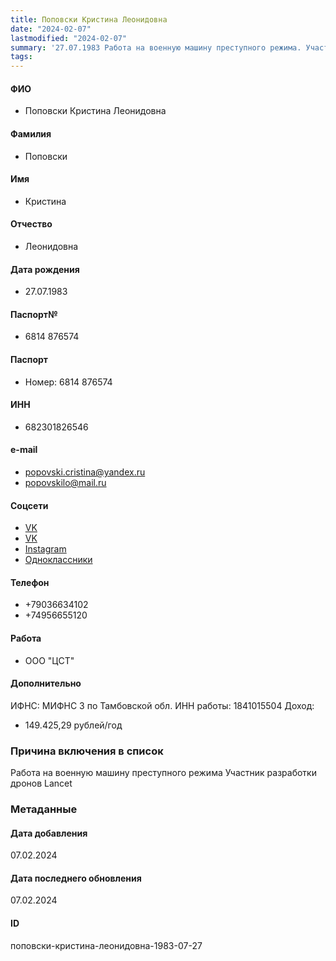 ```yaml
---
title: Поповски Кристина Леонидовна
date: "2024-02-07"
lastmodified: "2024-02-07"
summary: '27.07.1983 Работа на военную машину преступного режима. Участник разработки дронов Lancet'
tags: 
---
```

<!--# pp2-->
<!--## Фигурант-->
<!--### Личные данные-->
#### ФИО
- Поповски Кристина Леонидовна
#### Фамилия
- Поповски
#### Имя
- Кристина
#### Отчество
- Леонидовна
#### Дата рождения
- 27.07.1983
#### Паспорт№
- 6814 876574
#### Паспорт
- Номер: 6814 876574
#### ИНН
- 682301826546
#### e-mail
- popovski.cristina@yandex.ru
- popovskilo@mail.ru
#### Соцсети
- [VK](https://vk.com/id541393352)
- [VK](https://vk.com/id247478320)
- [Instagram](https://www.instagram.com/kristinapopovski/)
- [Одноклассники](https://ok.ru/profile/514475668347)
#### Телефон
- +79036634102
- +74956655120
#### Работа
- ООО "ЦСТ"
#### Дополнительно
ИФНС:
МИФНС 3 по Тамбовской обл.
ИНН работы:
1841015504
Доход:
- 149.425,29 рублей/год
### Причина включения в список
Работа на военную машину преступного режима
Участник разработки дронов Lancet
### Метаданные
#### Дата добавления
07.02.2024
#### Дата последнего обновления
07.02.2024
#### ID
поповски-кристина-леонидовна-1983-07-27
<!--## END;-->
